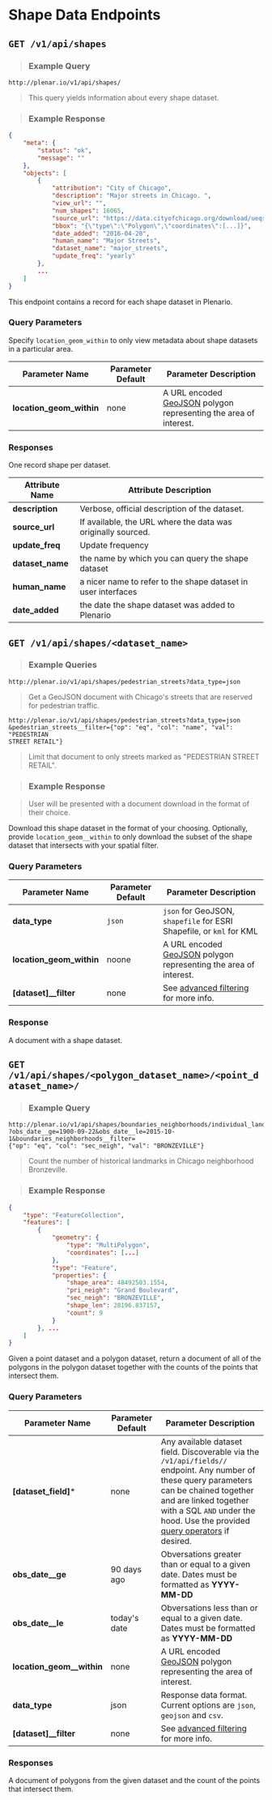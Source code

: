 # Shape Data Endpoints

## `GET /v1/api/shapes`

> ### Example Query

```
http://plenar.io/v1/api/shapes/
```

> This query yields information about every shape dataset.

> ### Example Response

```json
{
    "meta": {
        "status": "ok",
        "message": ""
    },
    "objects": [
        {
            "attribution": "City of Chicago",
            "description": "Major streets in Chicago. ",
            "view_url": "",
            "num_shapes": 16065,
            "source_url": "https://data.cityofchicago.org/download/ueqs-5wr6/application/zip",
            "bbox": "{\"type\":\"Polygon\",\"coordinates\":[...]}",
            "date_added": "2016-04-20",
            "human_name": "Major Streets",
            "dataset_name": "major_streets",
            "update_freq": "yearly"
        },
        ...
    ]
}
```

This endpoint contains a record for each shape dataset in Plenario.

### Query Parameters

Specify `location_geom_within` to only view metadata about shape datasets in a particular area.

| Parameter Name       | Parameter Default | Parameter Description                                                           |
|----------------------|-------------------|---------------------------------------------------------------------------------|
| **location_geom_within** | none              | A URL encoded [GeoJSON](geojson.org) polygon representing the area of interest. |

### Responses

One record shape per dataset.

| Attribute Name | Attribute Description                                         |
|----------------|---------------------------------------------------------------|
| **description**    | Verbose, official description of the dataset.                 |
| **source_url**     | If available, the URL where the data was originally sourced.  |
| **update_freq**    | Update frequency                                              |
| **dataset_name**   | the name by which you can query the shape dataset             |
| **human_name**     | a nicer name to refer to the shape dataset in user interfaces |
| **date_added**     | the date the shape dataset was added to Plenario              |

## `GET /v1/api/shapes/<dataset_name>`

> ### Example Queries

```
http://plenar.io/v1/api/shapes/pedestrian_streets?data_type=json
```

> Get a GeoJSON document with Chicago's streets that are reserved for pedestrian traffic.

```
http://plenar.io/v1/api/shapes/pedestrian_streets?data_type=json
&pedestrian_streets__filter={"op": "eq", "col": "name", "val": "PEDESTRIAN
STREET RETAIL"}
```

> Limit that document to only streets marked as "PEDESTRIAN STREET RETAIL".


> ### Example Response

> User will be presented with a document download in the format of their choice.

Download this shape dataset in the format of your choosing. Optionally, provide `location_geom__within` to only download the subset of the shape dataset that intersects with your spatial filter.

### Query Parameters

| Parameter Name       | Parameter Default | Parameter Description                                                           |
|----------------------|-------------------|---------------------------------------------------------------------------------|
| **data_type**            | `json`            | `json` for GeoJSON, `shapefile` for ESRI Shapefile, or `kml` for KML            |
| **location_geom_within** | noone             | A URL encoded [GeoJSON](geojson.org) polygon representing the area of interest. |
| **[dataset]__filter** | none | See [advanced filtering](#advanced-filtering) for more info. |

### Response

A document with a shape dataset.

## `GET /v1/api/shapes/<polygon_dataset_name>/<point_dataset_name>/`

> ### Example Query

```
http://plenar.io/v1/api/shapes/boundaries_neighborhoods/individual_landmarks/
?obs_date__ge=1900-09-22&obs_date__le=2015-10-1&boundaries_neighborhoods__filter=
{"op": "eq", "col": "sec_neigh", "val": "BRONZEVILLE"}
```

> Count the number of historical landmarks in Chicago neighborhood Bronzeville.

> ### Example Response

```json
{
    "type": "FeatureCollection", 
    "features": [
        {
            "geometry": {
                "type": "MultiPolygon", 
                "coordinates": [...]
            }, 
            "type": "Feature", 
            "properties": {
                "shape_area": 48492503.1554, 
                "pri_neigh": "Grand Boulevard", 
                "sec_neigh": "BRONZEVILLE", 
                "shape_len": 28196.837157, 
                "count": 9
            }
        }, ...
    ]
}
```

Given a point dataset and a polygon dataset, return a document of all of the 
polygons in the polygon dataset together with the counts of the points that 
intersect them.

### Query Parameters

| Parameter Name        | Parameter Default | Parameter Description                                                                                                                                                                                                                                                               |
|-----------------------|-------------------|-------------------------------------------------------------------------------------------------------------------------------------------------------------------------------------------------------------------------------------------------------------------------------------|
| **[dataset_field]***      | none              | Any available dataset field. Discoverable via the `/v1/api/fields//` endpoint. Any number of these query parameters can be chained together and are linked together with a SQL `AND` under the hood. Use the provided [query operators](#query-operators-for-raw-data) if desired. |
| **obs_date__ge**          | 90 days ago       | Obversations greater than or equal to a given date.  Dates must be formatted as **YYYY-MM-DD**                                                                                                                                                                                      |
| **obs_date__le**          | today's date      | Obversations less than or equal to a given date.  Dates must be formatted as **YYYY-MM-DD**                                                                                                                                                                                         |
| **location_geom__within** | none              | A URL encoded [GeoJSON](geojson.org) polygon representing the area of interest.                                                                                                                                                                                                     |
| **data_type**             | json              | Response data format. Current options are `json`, `geojson` and `csv`.                                                                                                                                                                                                              |
| **[dataset]__filter** | none | See [advanced filtering](#advanced-filtering) for more info. |

### Responses

A document of polygons from the given dataset and the count of the points that intersect them.

